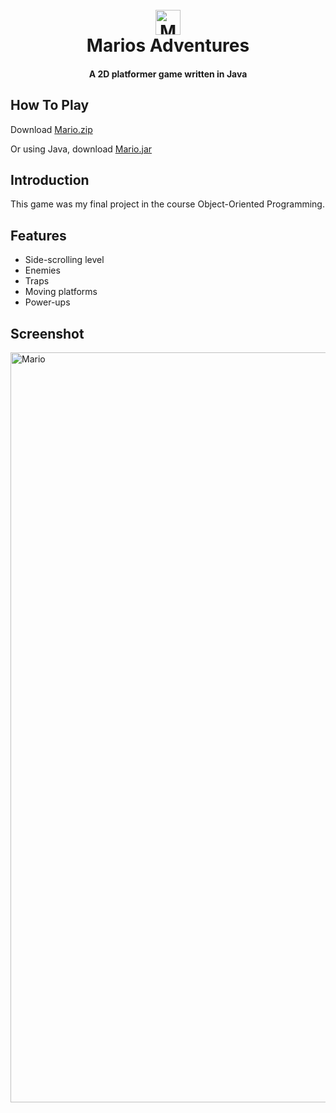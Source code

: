 <h1 align="center">
  <br>
  <img src="https://user-images.githubusercontent.com/121192176/235274673-2621834e-f111-4f65-a60e-4dc4f9d59c5a.png" alt="Mario" width="40">
  <br>
  Marios Adventures
  <br>
</h1>

<h4 align="center"> A 2D platformer game written in Java </h4>

## How To Play

Download [Mario.zip](https://drive.google.com/file/d/12D67CqS_eAKEyZRmjUTMK_2JyE_j3L61/view?usp=share_link)

Or using Java, download [Mario.jar](https://github.com/emyhrberg/Marios-Adventures/blob/main/Mario.jar?raw=true)

## Introduction

This game was my final project in the course Object-Oriented Programming.

## Features

* Side-scrolling level
* Enemies
* Traps
* Moving platforms
* Power-ups

## Screenshot

<img src="https://user-images.githubusercontent.com/121192176/235277963-fd85fa6d-035c-4efa-b896-d205b7c31abd.jpg" alt="Mario" width="1200">

